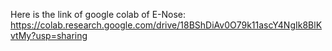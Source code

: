 Here is the link of google colab of E-Nose:
https://colab.research.google.com/drive/18BShDiAv0O79k11ascY4NgIk8BlKvtMy?usp=sharing
